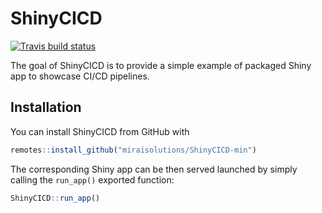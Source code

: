 
# ShinyCICD

<!-- badges: start -->
[![Travis build status](https://travis-ci.com/bennop/ShinyCICD-min.svg?branch=master)](https://travis-ci.com/bennop/ShinyCICD-min)
<!-- badges: end -->

The goal of ShinyCICD is to provide a simple example of packaged Shiny app to showcase CI/CD pipelines.

## Installation

You can install ShinyCICD from GitHub with

``` r
remotes::install_github("miraisolutions/ShinyCICD-min")
```

The corresponding Shiny app can be then served launched by simply calling the `run_app()` exported function:

``` r
ShinyCICD::run_app()
```
